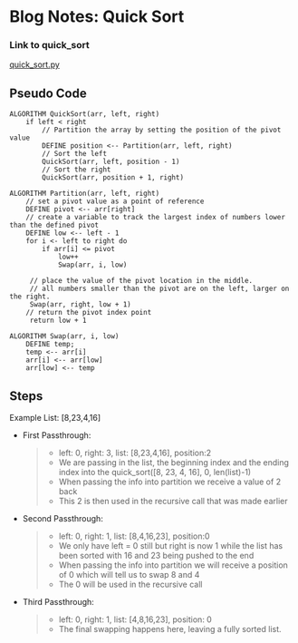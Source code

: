 # Blog Notes: Quick Sort

### Link to quick_sort
[quick_sort.py](https://github.com/RyanLMcMillan/data-structures-and-algorithms/blob/main/python/code_challenges/quick_sort.py)

## Pseudo Code
```
ALGORITHM QuickSort(arr, left, right)
    if left < right
        // Partition the array by setting the position of the pivot value
        DEFINE position <-- Partition(arr, left, right)
        // Sort the left
        QuickSort(arr, left, position - 1)
        // Sort the right
        QuickSort(arr, position + 1, right)

ALGORITHM Partition(arr, left, right)
    // set a pivot value as a point of reference
    DEFINE pivot <-- arr[right]
    // create a variable to track the largest index of numbers lower than the defined pivot
    DEFINE low <-- left - 1
    for i <- left to right do
        if arr[i] <= pivot
            low++
            Swap(arr, i, low)

     // place the value of the pivot location in the middle.
     // all numbers smaller than the pivot are on the left, larger on the right.
     Swap(arr, right, low + 1)
    // return the pivot index point
     return low + 1

ALGORITHM Swap(arr, i, low)
    DEFINE temp;
    temp <-- arr[i]
    arr[i] <-- arr[low]
    arr[low] <-- temp
```

## Steps

Example List: [8,23,4,16]

- First Passthrough:
  > - left: 0, right: 3, list: [8,23,4,16], position:2
  > - We are passing in the list, the beginning index and the ending index into the quick_sort([8, 23, 4, 16], 0, len(list)-1)
  > - When passing the info into partition we receive a value of 2 back
  > - This 2 is then used in the recursive call that was made earlier
- Second Passthrough:
  > - left: 0, right: 1, list: [8,4,16,23], position:0
  > - We only have left = 0 still but right is now 1 while the list has been sorted with 16 and 23 being pushed to the end
  > - When passing the info into partition we will receive a position of 0 which will tell us to swap 8 and 4
  > - The 0 will be used in the recursive call
- Third Passthrough:
  > - left: 0, right: 1, list: [4,8,16,23], position: 0
  > - The final swapping happens here, leaving a fully sorted list.


